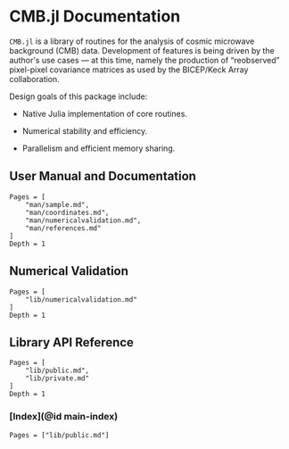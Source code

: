 # CMB.jl Documentation

`CMB.jl` is a library of routines for the analysis of cosmic microwave
background (CMB) data. Development of features is being driven by the author's
use cases — at this time, namely the production of “reobserved” pixel-pixel
covariance matrices as used by the BICEP/Keck Array collaboration.

Design goals of this package include:

  * Native Julia implementation of core routines.

  * Numerical stability and efficiency.

  * Parallelism and efficient memory sharing.

## User Manual and Documentation
```@contents
Pages = [
    "man/sample.md",
    "man/coordinates.md",
    "man/numericalvalidation.md",
    "man/references.md"
]
Depth = 1
```

## Numerical Validation
```@contents
Pages = [
    "lib/numericalvalidation.md"
]
Depth = 1
```

## Library API Reference
```@contents
Pages = [
    "lib/public.md",
    "lib/private.md"
]
Depth = 1
```

### [Index](@id main-index)
```@index
Pages = ["lib/public.md"]
```

